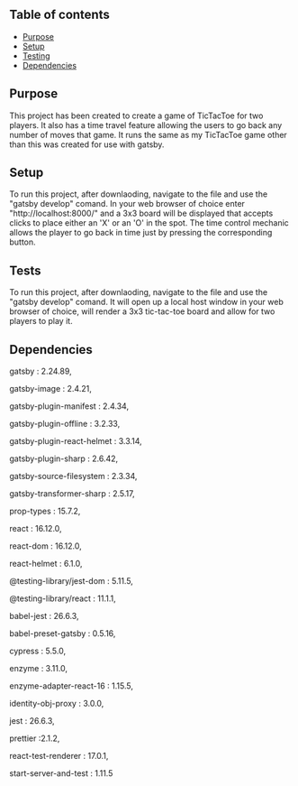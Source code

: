 ## Table of contents
* [Purpose](#Purpose)
* [Setup](#setup)
* [Testing](#tests)
* [Dependencies](#dependencies)

## Purpose
This project has been created to create a game of TicTacToe for two players.
It also has a time travel feature allowing the users to go back any number of moves that game.
It runs the same as my TicTacToe game other than this was created for use with gatsby.

## Setup
To run this project, after downlaoding, navigate to the file and use the "gatsby develop" comand.
In your web browser of choice enter "http://localhost:8000/" and a 3x3 board will be displayed that accepts clicks to place either an 'X' or an 'O' in the spot.
The time control mechanic allows the player to go back in time just by pressing the corresponding button.

## Tests
To run this project, after downlaoding, navigate to the file and use the "gatsby develop" comand.
It will open up a local host window in your web browser of choice, will render a 3x3 tic-tac-toe board and allow for two players to play it.

## Dependencies
gatsby : 2.24.89,

gatsby-image : 2.4.21,

gatsby-plugin-manifest : 2.4.34,

gatsby-plugin-offline : 3.2.33,

gatsby-plugin-react-helmet : 3.3.14,

gatsby-plugin-sharp : 2.6.42,

gatsby-source-filesystem : 2.3.34,

gatsby-transformer-sharp : 2.5.17,

prop-types : 15.7.2,

react : 16.12.0,

react-dom : 16.12.0,

react-helmet : 6.1.0,

@testing-library/jest-dom : 5.11.5,

@testing-library/react : 11.1.1,

babel-jest : 26.6.3,

babel-preset-gatsby : 0.5.16,

cypress : 5.5.0,

enzyme : 3.11.0,

enzyme-adapter-react-16 : 1.15.5,

identity-obj-proxy : 3.0.0,

jest : 26.6.3,

prettier :2.1.2,

react-test-renderer : 17.0.1,

start-server-and-test : 1.11.5
